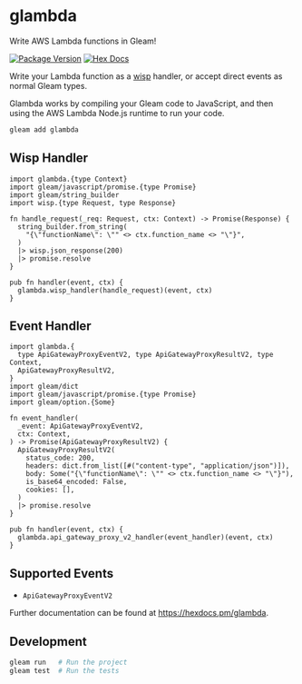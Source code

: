 # glambda

Write AWS Lambda functions in Gleam!

[![Package Version](https://img.shields.io/hexpm/v/glambda)](https://hex.pm/packages/glambda)
[![Hex Docs](https://img.shields.io/badge/hex-docs-ffaff3)](https://hexdocs.pm/glambda/)

Write your Lambda function as a [wisp](https://github.com/gleam-wisp/wisp) handler, or accept direct events as normal Gleam types.

Glambda works by compiling your Gleam code to JavaScript, and then using the AWS Lambda Node.js runtime to run your code.

```sh
gleam add glambda
```

## Wisp Handler

```gleam
import glambda.{type Context}
import gleam/javascript/promise.{type Promise}
import gleam/string_builder
import wisp.{type Request, type Response}

fn handle_request(_req: Request, ctx: Context) -> Promise(Response) {
  string_builder.from_string(
    "{\"functionName\": \"" <> ctx.function_name <> "\"}",
  )
  |> wisp.json_response(200)
  |> promise.resolve
}

pub fn handler(event, ctx) {
  glambda.wisp_handler(handle_request)(event, ctx)
}
```

## Event Handler

```gleam
import glambda.{
  type ApiGatewayProxyEventV2, type ApiGatewayProxyResultV2, type Context,
  ApiGatewayProxyResultV2,
}
import gleam/dict
import gleam/javascript/promise.{type Promise}
import gleam/option.{Some}

fn event_handler(
  _event: ApiGatewayProxyEventV2,
  ctx: Context,
) -> Promise(ApiGatewayProxyResultV2) {
  ApiGatewayProxyResultV2(
    status_code: 200,
    headers: dict.from_list([#("content-type", "application/json")]),
    body: Some("{\"functionName\": \"" <> ctx.function_name <> "\"}"),
    is_base64_encoded: False,
    cookies: [],
  )
  |> promise.resolve
}

pub fn handler(event, ctx) {
  glambda.api_gateway_proxy_v2_handler(event_handler)(event, ctx)
}
```

## Supported Events
* `ApiGatewayProxyEventV2`

Further documentation can be found at <https://hexdocs.pm/glambda>.

## Development

```sh
gleam run   # Run the project
gleam test  # Run the tests
```
